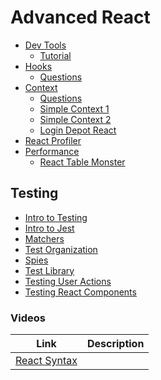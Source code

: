# Advanced React

* [Dev Tools](/posts/react-dev-tools)
  * [Tutorial](https://react-devtools-tutorial.vercel.app/)
* [Hooks](/posts/react-hooks)
  * [Questions](/posts/react-hooks/questions.md)
* [Context](/posts/react-context-intro)
  * [Questions](/posts/react-context-intro/questions.md)
  * [Simple Context 1](https://github.com/sikaeducation/simple-react-context-1)
  * [Simple Context 2](https://github.com/sikaeducation/simple-react-context-2)
  * [Login Depot React](https://github.com/sikaeducation/login-depot-react)
* [React Profiler](/posts/react-profiler)
* [Performance](/posts/react-performance)
  * [React Table Monster](https://github.com/sikaeducation/react-table-monster)

## Testing

* [Intro to Testing](/posts/testing-intro)
* [Intro to Jest](/posts/jest-intro)
* [Matchers](/posts/jest-matchers)
* [Test Organization](/posts/test-organization)
* [Spies](/posts/jest-spies)
* [Test Library](/posts/testing-library-intro)
* [Testing User Actions](/posts/testing-user-actions-jest)
* [Testing React Components](/posts/testing-react-components)

### Videos

| Link | Description |
| --- | --- |
| [React Syntax](https://youtu.be/i_DvfA5uqFI) | |
